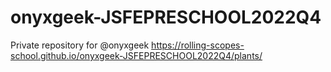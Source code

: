 # onyxgeek-JSFEPRESCHOOL2022Q4
Private repository for @onyxgeek
https://rolling-scopes-school.github.io/onyxgeek-JSFEPRESCHOOL2022Q4/plants/

